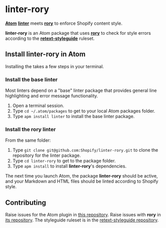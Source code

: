 # linter-rory

[**Atom**](https://atom.io) [**linter**](https://github.com/AtomLinter/Linter) meets [**rory**](https://github.com/Shopify/rory) to enforce Shopify content style.

**linter-rory** is an Atom package that uses [**rory**](https://github.com/Shopify/rory) to check for style errors according to the [**retext-styleguide**](https://github.com/Shopify/retext-styleguide) ruleset.

## Install linter-rory in Atom

Installing the takes a few steps in your terminal.

### Install the base linter

Most linters depend on a "base" linter package that provides general line highlighting and error message functionality.

1. Open a terminal session.
2. Type `cd ~/.atom/packages` to get to your local Atom packages folder.
3. Type `apm install linter` to install the base linter package.

### Install the rory linter

From the same folder:

1. Type `git clone git@github.com:Shopify/linter-rory.git` to clone the repository for the linter package.
2. Type `cd linter-rory` to get to the package folder.
3. Type `apm install` to install **linter-rory**'s dependencies.

The next time you launch Atom, the package **linter-rory** should be active, and your Markdown and HTML files should be linted according to Shopify style.

## Contributing

Raise issues for the Atom plugin in [this repository](https://github.com/Shopify/linter-rory/issues).
Raise issues with **rory** in [its repository](https://github.com/Shopify/rory).
The styleguide ruleset is in the [retext-styleguide repository](https://github.com/Shopify/retext-styleguide).
